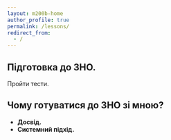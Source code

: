 ```yaml
---
layout: m200b-home
author_profile: true
permalink: /lessons/
redirect_from:
  - /
---
```


## Підготовка до ЗНО.

Пройти тести.

## Чому готуватися до ЗНО зі мною?

 - **Досвід.**
 - **Системний підхід.**
